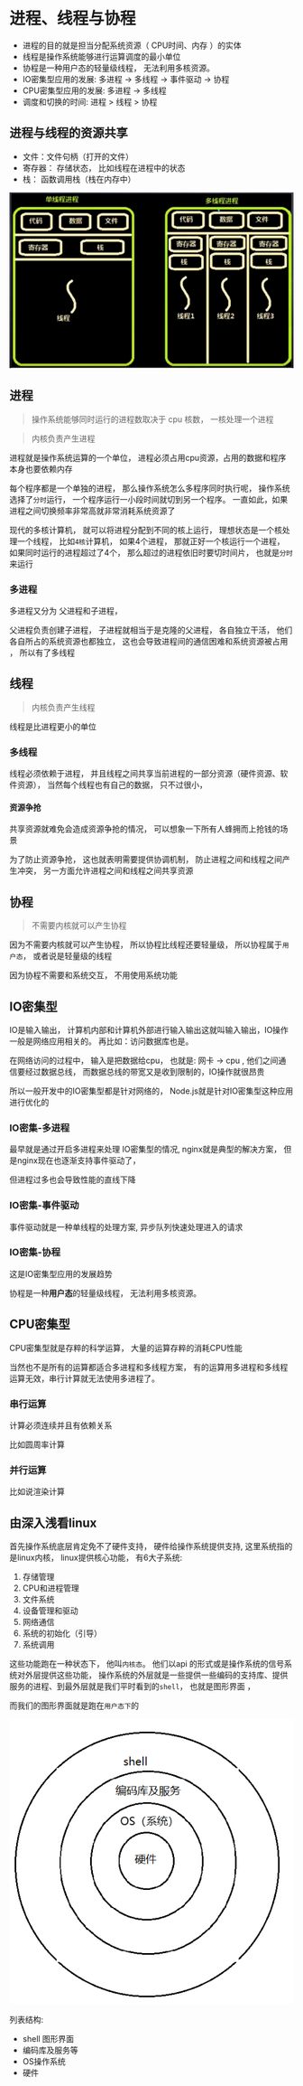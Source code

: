 # 进程、线程与协程

* 进程的目的就是担当分配系统资源（ CPU时间、内存 ）的实体
* 线程是操作系统能够进行运算调度的最小单位
* 协程是一种用户态的轻量级线程， 无法利用多核资源。
* IO密集型应用的发展: 多进程 -> 多线程 -> 事件驱动 -> 协程
* CPU密集型应用的发展: 多进程 -> 多线程
* 调度和切换的时间: 进程 > 线程 > 协程

## 进程与线程的资源共享
* 文件：文件句柄（打开的文件）
* 寄存器： 存储状态， 比如线程在进程中的状态
* 栈： 函数调用栈（栈在内存中）

![](md_imgs/resource.png)



## 进程
> 操作系统能够同时运行的进程数取决于 cpu 核数， 一核处理一个进程

> 内核负责产生进程

进程就是操作系统运算的一个单位， 进程必须占用cpu资源，占用的数据和程序本身也要依赖内存

每个程序都是一个单独的进程， 那么操作系统怎么多程序同时执行呢， 操作系统选择了`分时`运行， 一个程序运行一小段时间就切到另一个程序。 一直如此，如果进程之间切换频率非常高就非常消耗系统资源了


现代的多核计算机， 就可以将进程分配到不同的核上运行， 理想状态是一个核处理一个线程， 比如`4核`计算机， 如果4个进程， 那就正好一个核运行一个进程， 如果同时运行的进程超过了4个， 那么超过的进程依旧时要切时间片， 也就是`分时`来运行


### 多进程
多进程又分为 父进程和子进程，  

父进程负责创建子进程，  子进程就相当于是克隆的父进程， 各自独立干活， 他们各自所占的系统资源也都独立， 这也会导致进程间的通信困难和系统资源被占用 ， 所以有了多线程


## 线程
> 内核负责产生线程

线程是比进程更小的单位


### 多线程
线程必须依赖于进程， 并且线程之间共享当前进程的一部分资源（硬件资源、软件资源）， 当然每个线程也有自己的数据， 只不过很小，

#### 资源争抢
共享资源就难免会造成资源争抢的情况， 可以想象一下所有人蜂拥而上抢钱的场景

为了防止资源争抢， 这也就表明需要提供协调机制， 防止进程之间和线程之间产生冲突， 另一方面允许进程之间和线程之间共享资源




## 协程
> 不需要内核就可以产生协程


因为不需要内核就可以产生协程， 所以协程比线程还要轻量级， 所以协程属于`用户态`， 或者说是轻量级的线程

因为协程不需要和系统交互， 不用使用系统功能


## IO密集型
IO是输入输出， 计算机内部和计算机外部进行输入输出这就叫输入输出，IO操作一般是网络应用相关的。 再比如：访问数据库也是。

在网络访问的过程中， 输入是把数据给cpu， 也就是: 网卡 -> cpu , 他们之间通信要经过数据总线， 而数据总线的带宽又是收到限制的，IO操作就很昂贵

所以一般开发中的IO密集型都是针对网络的， Node.js就是针对IO密集型这种应用进行优化的 


### IO密集-多进程
最早就是通过开启多进程来处理 IO密集型的情况, nginx就是典型的解决方案， 但是nginx现在也逐渐支持事件驱动了，

但进程过多也会导致性能的直线下降


### IO密集-事件驱动
事件驱动就是一种单线程的处理方案, 异步队列快速处理进入的请求

### IO密集-协程
这是IO密集型应用的发展趋势

协程是一种**用户态**的轻量级线程， 无法利用多核资源。



## CPU密集型
CPU密集型就是存粹的科学运算， 大量的运算存粹的消耗CPU性能

当然也不是所有的运算都适合多进程和多线程方案， 有的运算用多进程和多线程运算无效，串行计算就无法使用多进程了。


### 串行运算
计算必须连续并且有依赖关系

比如圆周率计算

### 并行运算
比如说渲染计算



## 由深入浅看linux
首先操作系统底层肯定免不了硬件支持， 硬件给操作系统提供支持, 这里系统指的是linux内核， linux提供核心功能， 有6大子系统: 

1. 存储管理
2. CPU和进程管理
3. 文件系统
4. 设备管理和驱动
5. 网络通信
6. 系统的初始化（引导）
7. 系统调用

这些功能跑在一种状态下， 他叫`内核态`。 他们以api 的形式或是操作系统的信号系统对外层提供这些功能，
操作系统的外层就是一些提供一些编码的支持库、提供服务的进程、到最外层就是我们平时看到的`shell`， 也就是图形界面 ，

而我们的图形界面就是跑在`用户态下`的


![](md_imgs/os.png)

列表结构:

* shell 图形界面
* 编码库及服务等
* OS操作系统
* 硬件

